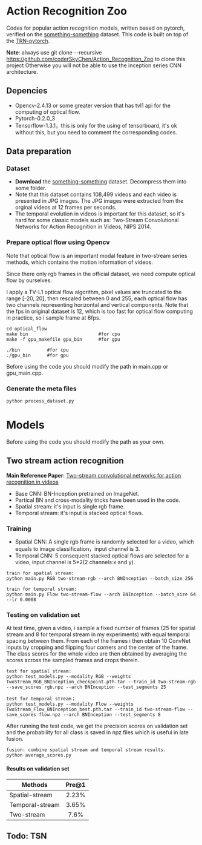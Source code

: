 # Action Recognition Zoo
Codes for popular action recognition models, written based on pytorch, verified on the [something-something](https://www.twentybn.com/datasets/something-something) dataset. This code is built on top of the [TRN-pytorch](https://github.com/metalbubble/TRN-pytorch).

**Note**: always use git clone --recursive https://github.com/coderSkyChen/Action_Recognition_Zoo to clone this project Otherwise you will not be able to use the inception series CNN architecture.

## Depencies
- Opencv-2.4.13 or some greater version that has tvl1 api for the computing of optical flow.
- Pytorch-0.2.0_3
- Tensorflow-1.3.1，this is only for the using of tensorboard, it's ok without this, but you need to comment the corresponding codes.

## Data preparation
### Dataset
- **Download** the [something-something](https://www.twentybn.com/datasets/something-something) dataset. Decompress them into some folder.
- Note that this dataset contains 108,499 videos and each video is presented in JPG images. The JPG images were extracted from the orginal videos at 12 frames per seconds.
- The temporal evolution in videos is important for this dataset, so it's hard for some classic models such as: Two-Stream Convolutional Networks for Action Recognition in Videos, NIPS 2014.
### Prepare optical flow using Opencv
Note that optical flow is an important modal feature in two-stream series methods, which contains the motion information of videos.

Since there only rgb frames in the official dataset, we need compute optical flow by ourselves.

I apply a TV-L1 optical flow algorithm, pixel values are truncated to the range \[-20, 20\], then rescaled between 0 and 255, each optical flow has two channels representing horizontal and vertical components. Note that the fps in original dataset is 12, which is too fast for optical flow computing in practice, so i sample frame at 6fps.

```
cd optical_flow
make bin                          #for cpu
make -f gpu_makefile gpu_bin      #for gpu

./bin          #for cpu
./gpu_bin      #for gpu
```
Before using the code you should modify the path in main.cpp or gpu_main.cpp.

### Generate the meta files
```
python process_dataset.py
```

# Models
Before using the code you should modify the path as your own.
## Two stream action recognition
**Main Reference Paper**: [Two-stream convolutional networks for action recognition in videos](http://papers.nips.cc/paper/5353-two-stream-convolutional)
- Base CNN: BN-Inception pretrained on ImageNet.
- Partical BN and cross-modality tricks have been used in the code.
- Spatial stream: it's input is single rgb frame.
- Temporal stream: it's input is stacked optical flows.
### Training
- Spatial CNN: A single rgb frame is randomly selected for a video, which equals to image classification，input channel is 3.
- Temporal CNN: 5 consequent stacked optical flows are selected for a video, input channel is 5*2(2 channels:x and y).

```
train for spatial stream:
python main.py RGB two-stream-rgb --arch BNInception --batch_size 256

train for temporal stream:
python main.py Flow two-stream-flow --arch BNInception --batch_size 64 --lr 0.0008
```
### Testing on validation set
At test time, given a video, i sample a fixed number of frames (25 for spatial stream and 8 for temporal stream in my experiments) with equal temporal spacing between them. From each of the frames i then obtain 10 ConvNet
inputs by cropping and flipping four corners and the center of the frame. The class scores for the
whole video are then obtained by averaging the scores across the sampled frames and crops therein.

```
test for spatial stream:
python test_models.py --modality RGB --weights TwoStream_RGB_BNInception_checkpoint.pth.tar --train_id two-stream-rgb --save_scores rgb.npz --arch BNInception --test_segments 25

test for temporal stream；
python test_models.py --modality Flow --weights TwoStream_Flow_BNInception_best.pth.tar --train_id two-stream-flow --save_scores flow.npz --arch BNInception --test_segments 8

```
After running the test code, we get the precision scores on validation set and the probability for all class is saved in npz files which is useful in late fusion.

```
fusion: combine spatial stream and temporal stream results.
python average_scores.py
```

#### Results on validation set
|Methods|Pre@1|
|--------------|:-----:|
|Spatial-stream|2.23%|
|Temporal-stream|3.65%|
|Two-stream|7.6%|

## Todo: TSN
